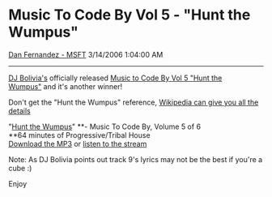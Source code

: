 <div id="page">

# Music To Code By Vol 5 - "Hunt the Wumpus"

[Dan Fernandez -
MSFT](https://social.msdn.microsoft.com/profile/Dan%20Fernandez%20-%20MSFT)
3/14/2006 1:04:00 AM

-----

<div id="content">

[DJ Bolivia's](http://www.djbolivia.ca) officially released [Music to
Code By Vol 5 "Hunt the
Wumpus"](http://www.djbolivia.ca/bolivia.html#wumpus) and it's another
winner\!

Don't get the "Hunt the Wumpus" reference, [Wikipedia can give you all
the details](http://en.wikipedia.org/wiki/Wumpus)

"[Hunt the Wumpus](http://www.djbolivia.ca/bolivia.html#wumpus)" **-
Music To Code By, Volume 5 of 6  
**64 minutes of Progressive/Tribal House  
[Download the
MP3](http://www.mta.ca/pub/music/DJ%20Bolivia%20-%20Hunt%20The%20Wumpus.mp3) or
[listen to the stream](http://www.mta.ca/pub/music/wumpus.ram)

Note: As DJ Bolivia points out track 9's lyrics may not be the best if
you're a cube :)

Enjoy

</div>

</div>
